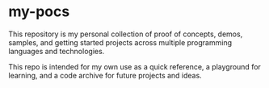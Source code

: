 # my-pocs

This repository is my personal collection of proof of concepts, demos, samples, and getting started projects across multiple programming languages and technologies.

This repo is intended for my own use as a quick reference, a playground for learning, and a code archive for future projects and ideas.
